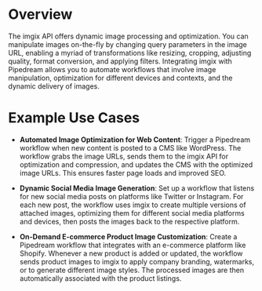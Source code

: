 # Overview

The imgix API offers dynamic image processing and optimization. You can manipulate images on-the-fly by changing query parameters in the image URL, enabling a myriad of transformations like resizing, cropping, adjusting quality, format conversion, and applying filters. Integrating imgix with Pipedream allows you to automate workflows that involve image manipulation, optimization for different devices and contexts, and the dynamic delivery of images.

# Example Use Cases

- **Automated Image Optimization for Web Content**: Trigger a Pipedream workflow when new content is posted to a CMS like WordPress. The workflow grabs the image URLs, sends them to the imgix API for optimization and compression, and updates the CMS with the optimized image URLs. This ensures faster page loads and improved SEO.

- **Dynamic Social Media Image Generation**: Set up a workflow that listens for new social media posts on platforms like Twitter or Instagram. For each new post, the workflow uses imgix to create multiple versions of attached images, optimizing them for different social media platforms and devices, then posts the images back to the respective platform.

- **On-Demand E-commerce Product Image Customization**: Create a Pipedream workflow that integrates with an e-commerce platform like Shopify. Whenever a new product is added or updated, the workflow sends product images to imgix to apply company branding, watermarks, or to generate different image styles. The processed images are then automatically associated with the product listings.
